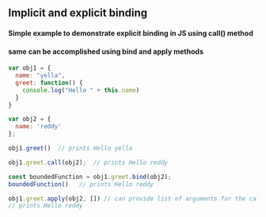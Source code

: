 ## Implicit and explicit binding

#### Simple example to demonstrate explicit binding in JS using call() method

#### same can be accomplished using bind and apply methods


```js
var obj1 = {
  name: "yella",
  greet: function() {
    console.log("Hello " + this.name)
  }
}

var obj2 = {
  name: 'reddy'
};

obj1.greet()  // prints Hello yella

obj1.greet.call(obj2);  // prints Hello reddy

const boundedFunction = obj1.greet.bind(obj2);
boundedFunction()   // prints Hello reddy

obj1.greet.apply(obj2, []) // can provide list of arguments for the called function as an array in second argument
// prints Hello reddy

```


